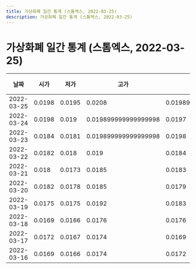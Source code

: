 ```yaml
---
title: 가상화폐 일간 통계 (스톰엑스, 2022-03-25)
description: 가상화폐 일간 통계 (스톰엑스, 2022-03-25)
---
```


가상화폐 일간 통계 (스톰엑스, 2022-03-25)
===

|날짜|시가|저가|고가|종가|비고|
|--|--|--|--|--|--|
|2022-03-25|0.0198|0.0195|0.0208|0.019899999999999998|    |
|2022-03-24|0.0198|0.019|0.019899999999999998|0.0197|    |
|2022-03-23|0.0184|0.0181|0.019899999999999998|0.0198|    |
|2022-03-22|0.0182|0.018|0.019|0.0184|    |
|2022-03-21|0.018|0.0173|0.0185|0.0183|    |
|2022-03-20|0.0182|0.0178|0.0185|0.0179|    |
|2022-03-19|0.0175|0.0175|0.0192|0.0183|    |
|2022-03-18|0.0169|0.0166|0.0176|0.0176|    |
|2022-03-17|0.0172|0.0167|0.0174|0.0169|    |
|2022-03-16|0.0169|0.0166|0.0174|0.0172|    |
